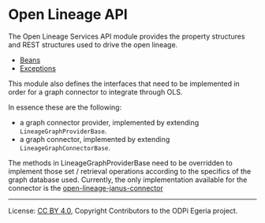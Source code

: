 <!-- SPDX-License-Identifier: CC-BY-4.0 -->
<!-- Copyright Contributors to the ODPi Egeria project. -->

# Open Lineage API

The Open Lineage Services API  module provides the property structures and
REST structures used to drive the open lineage.

- [Beans](docs/beans/README.md)
- [Exceptions](docs/exceptions/REAMDE.md)

This module also defines the interfaces that need to be implemented in order for a graph connector to integrate through OLS.

In essence these are the following:

- a graph connector provider, implemented by extending `LineageGraphProviderBase`.
- a graph connector, implemented by extending `LineageGraphConnectorBase`.

The methods in LineageGraphProviderBase need to be overridden to implement those set / retrieval operations according to the specifics of 
the graph database used. 
Currently, the only implementation available for the connector is the
[open-lineage-janus-connector](../../../adapters/open-connectors/governance-daemon-connectors/open-lineage-connectors/open-lineage-janus-connector/README.md)


----
License: [CC BY 4.0](https://creativecommons.org/licenses/by/4.0/),
Copyright Contributors to the ODPi Egeria project.